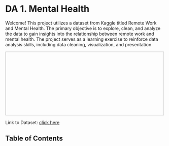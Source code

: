# DA 1. Mental Health

Welcome! 
This project utilizes a dataset from Kaggle titled Remote Work and Mental Health. The primary objective is to explore, clean, and analyze the data to gain insights into the relationship between remote work and mental health. The project serves as a learning exercise to reinforce data analysis skills, including data cleaning, visualization, and presentation.

<img scr="https://critpath.org/wp-content/uploads/2019/12/Mental-Health-2.jpg" width="500" height="200">

Link to Dataset: [click here](https://www.kaggle.com/datasets/waqi786/remote-work-and-mental-health)

## Table of Contents
